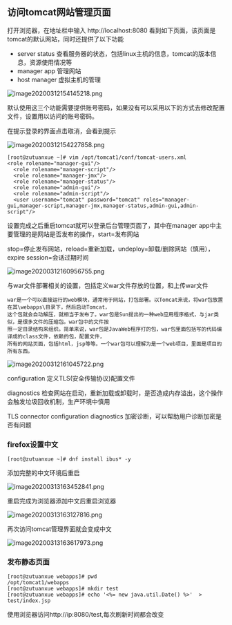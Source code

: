 ## 访问tomcat网站管理页面

打开浏览器，在地址栏中输入 http://localhost:8080
看到如下页面，该页面是tomcat的默认网站，同时还提供了以下功能

- server status 查看服务器的状态，包括linux主机的信息，tomcat的版本信息，资源使用情况等
- manager app 管理网站
- host manager 虚拟主机的管理

![image20200312154145218.png](https://www.zutuanxue.com:8000/static/media/images/2020/10/20/1603160256413.png)

默认使用这三个功能需要提供账号密码，如果没有可以采用以下的方式去修改配置文件，设置用以访问的账号密码。

在提示登录的界面点击取消，会看到提示

![image20200312154227858.png](https://www.zutuanxue.com:8000/static/media/images/2020/10/20/1603160330788.png)

```
[root@zutuanxue ~]# vim /opt/tomcat1/conf/tomcat-users.xml 
<role rolename="manager-gui"/>
  <role rolename="manager-script"/>
  <role rolename="manager-jmx"/>
  <role rolename="manager-status"/>
  <role rolename="admin-gui"/>
  <role rolename="admin-script"/>
  <user username="tomcat" password="tomcat" roles="manager-gui,manager-script,manager-jmx,manager-status,admin-gui,admin-script"/>
```

设置完成之后重启tomcat就可以登录后台管理页面了，其中在manager app中主要管理的是网站是否发布的操作，start=发布网站

stop=停止发布网站，reload=重新加载，undeploy=卸载/删除网站（慎用），expire session=会话过期时间

![image20200312160956755.png](https://www.zutuanxue.com:8000/static/media/images/2020/10/20/1603160530000.png)

与war文件部署相关的设置，包括定义war文件存放的位置，和上传war文件

```
war是一个可以直接运行的web模块，通常用于网站，打包部署。以Tomcat来说，将war包放置在其\webapps\目录下，然后启动Tomcat，
这个包就会自动解压，就相当于发布了。war包是Sun提出的一种web应用程序格式，与jar类似，是很多文件的压缩包。war包中的文件按
照一定目录结构来组织。简单来说，war包是JavaWeb程序打的包，war包里面包括写的代码编译成的class文件，依赖的包，配置文件，
所有的网站页面，包括html，jsp等等。一个war包可以理解为是一个web项目，里面是项目的所有东西。
```

![image20200312161045722.png](https://www.zutuanxue.com:8000/static/media/images/2020/10/20/1603160554207.png)

configuration 定义TLS(安全传输协议)配置文件

diagnostics 检查网站在启动，重新加载或卸载时，是否造成内存溢出，这个操作会触发垃圾回收机制，生产环境中慎用

TLS connector configuration diagnostics 加密诊断，可以帮助用户诊断加密是否有问题

### firefox设置中文

```
[root@zutuanxue ~]# dnf install ibus* -y
```

添加完整的中文环境后重启

![image20200313163452841.png](https://www.zutuanxue.com:8000/static/media/images/2020/10/20/1603160597852.png)

重启完成为浏览器添加中文后重启浏览器

![image20200313163127816.png](https://www.zutuanxue.com:8000/static/media/images/2020/10/20/1603160616038.png)

再次访问tomcat管理界面就会变成中文

![image20200313163617973.png](https://www.zutuanxue.com:8000/static/media/images/2020/10/20/1603160631864.png)

### **发布静态页面**

```
[root@zutuanxue webapps]# pwd
/opt/tomcat1/webapps
[root@zutuanxue webapps]# mkdir test
[root@zutuanxue webapps]# echo '<%= new java.util.Date() %>'  > test/index.jsp
```

使用浏览器访问http://ip:8080/test,每次刷新时间都会改变